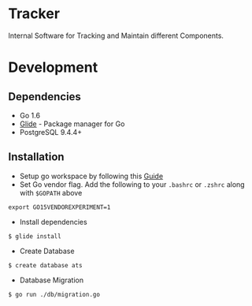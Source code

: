 # Tracker

Internal Software for Tracking and Maintain different Components.

# Development

## Dependencies
* Go 1.6
* [Glide](https://github.com/Masterminds/glide) - Package manager for Go
* PostgreSQL 9.4.4+

## Installation
* Setup go workspace by following this [Guide](https://golang.org/doc/code.html#Organization)
* Set Go vendor flag. Add the following to your `.bashrc` or `.zshrc` along with `$GOPATH` above
```
export GO15VENDOREXPERIMENT=1
```
* Install dependencies
```
$ glide install
```
* Create Database
```
$ create database ats
```
* Database Migration
```
$ go run ./db/migration.go
```